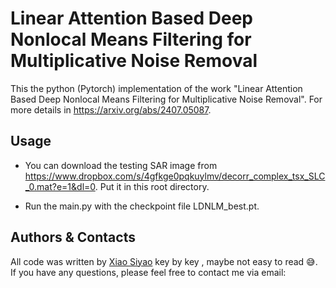 # Linear Attention Based Deep Nonlocal Means Filtering for Multiplicative Noise Removal

This the python (Pytorch) implementation of the work "Linear Attention Based Deep Nonlocal Means Filtering for Multiplicative Noise Removal". For more details in https://arxiv.org/abs/2407.05087.

## Usage
- You can download the testing SAR image from https://www.dropbox.com/s/4gfkge0pqkuylmv/decorr_complex_tsx_SLC_0.mat?e=1&dl=0. Put it in this root directory.

- Run the main.py with the checkpoint file LDNLM_best.pt.

## Authors & Contacts
All code was written by [Xiao Siyao](https://github.com/ShowiBin) key by key , maybe not easy to read :sweat_smile:. If you have any questions, please feel free to contact me via email: 